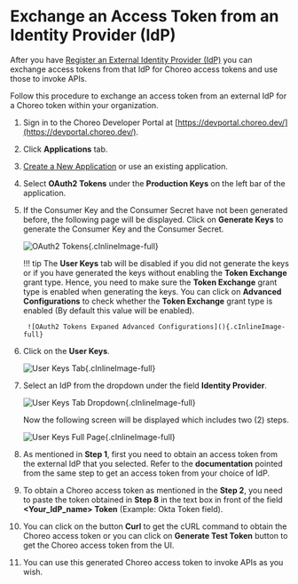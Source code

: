 # Exchange an Access Token from an Identity Provider (IdP)

After you have [Register an External Identity Provider (IdP)]({{base_path}}/identity-providers/register-an-external-identity-provider) you can exchange access tokens from that IdP for Choreo access tokens and use those to invoke APIs. 

Follow this procedure to exchange an access token from an external IdP for a Choreo token within your organization.

1. Sign in to the Choreo Developer Portal at [https://devportal.choreo.dev/](https://devportal.choreo.dev/).

2. Click **Applications** tab.

3. [Create a New Application]() or use an existing application.

4. Select **OAuth2 Tokens** under the **Production Keys** on the left bar of the application.

5. If the Consumer Key and the Consumer Secret have not been generated before, the following page will be displayed. Click on **Generate Keys** to generate the Consumer Key and the Consumer Secret.

    ![OAuth2 Tokens](){.cInlineImage-full}

    !!! tip
        The **User Keys** tab will be disabled if you did not generate the keys or if you have generated the keys without enabling the **Token Exchange** grant type. Hence, you need to make sure the **Token Exchange** grant type is enabled when generating the keys. You can click on **Advanced Configurations** to check whether the **Token Exchange** grant type is enabled (By default this value will be enabled). 
        
        ![OAuth2 Tokens Expaned Advanced Configurations](){.cInlineImage-full}

6. Click on the **User Keys**.

    ![User Keys Tab](){.cInlineImage-full}

7. Select an IdP from the dropdown under the field **Identity Provider**.

    ![User Keys Tab Dropdown](){.cInlineImage-full}

    Now the following screen will be displayed which includes two (2) steps.

    ![User Keys Full Page](){.cInlineImage-full}

8. As mentioned in **Step 1**, first you need to obtain an access token from the external IdP that you selected.
     Refer to the **documentation** pointed from the same step to get an access token from your choice of IdP.
     
9. To obtain a Choreo access token as mentioned in the **Step 2**, you need to paste the token obtained in **Step 8** in the text box in front of the field **<Your_IdP_name> Token** (Example: Okta Token field). 

10. You can click on the button **Curl** to get the cURL command to obtain the Choreo access token or you can click on **Generate Test Token** button to get the Choreo access token from the UI.

11. You can use this generated Choreo access token to invoke APIs as you wish.
